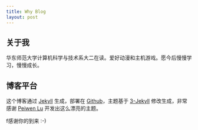 ```yaml
---
title: Why Blog
layout: post
---
```


## 关于我

华东师范大学计算机科学与技术系大二在读。爱好动漫和主机游戏。愿今后慢慢学习，慢慢成长。

## 博客平台

这个博客通过 [Jekyll](http://jekyllrb.com/) 生成，部署在 [Github](https://pages.github.com)，主题基于 [3-Jekyll](https://github.com/P233/3-Jekyll) 修改生成，非常感谢 [Peiwen Lu](https://github.com/P233) 开发出这么漂亮的主题。

f感谢你的到来 :-)

